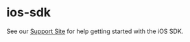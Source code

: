 ios-sdk
=======

See our [Support Site](https://github.com/namomedia/SupportDocs/blob/master/iOSSdkGettingStarted.md) for help getting started with the iOS SDK.

